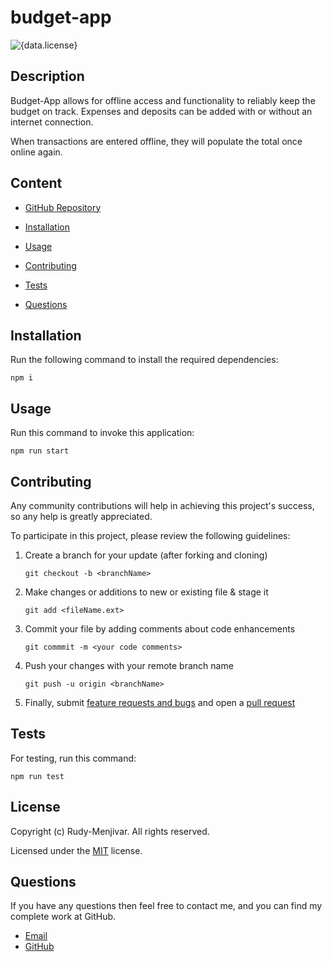 # budget-app
![{data.license}](https://shields.io/badge/license-MIT-green)


## Description

Budget-App allows for offline access and functionality to reliably keep the budget on track. Expenses and deposits can be added with or without an internet connection. 

When transactions are entered offline, they will populate the total once online again.


## Content

* [GitHub Repository](https://github.com/Rudy-Menjivar/budget-app/)

* [Installation](#installation)

* [Usage](#usage)

* [Contributing](#contributing)

* [Tests](#tests)

* [Questions](#questions)


## Installation

Run the following command to install the required dependencies:
```
npm i
```


## Usage

Run this command to invoke this application:
```
npm run start
```


## Contributing
    
Any community contributions will help in achieving this project's success, so any help is greatly appreciated.
    
To participate in this project, please review the following guidelines:
    
1. Create a branch for your update (after forking and cloning)
    
   `git checkout -b <branchName>`
    
2. Make changes or additions to new or existing file & stage it
    
   `git add <fileName.ext>`
    
3. Commit your file by adding comments about code enhancements
    
   `git commmit -m <your code comments>`
    
4. Push your changes with your remote branch name
    
   `git push -u origin <branchName>`
    
5. Finally, submit [feature requests and bugs](https://github.com/Rudy-Menjivar/budget-app/issues) and open a [pull request](https://github.com/Rudy-Menjivar/budget-app/pulls)
    

## Tests
    
For testing, run this command:
```
npm run test
```
  

## License

Copyright (c) Rudy-Menjivar. All rights reserved.
    
Licensed under the [MIT](./LICENSE.txt) license.
  

## Questions

If you have any questions then feel free to contact me, and you can find my complete work at GitHub.

* <a href="mailto:rudy.menjivar@gmail.com">Email</a>
* <a href="https://github.com/Rudy-Menjivar" target="_blank">GitHub</a>
